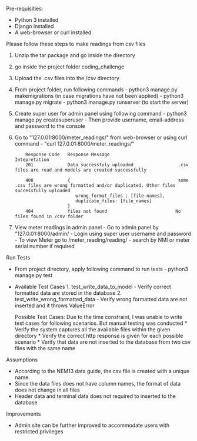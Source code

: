 Pre-requisities:
   * Python 3 installed
   * Django installed
   * A web-browser or curl installed
   
Please follow these steps to make readings from csv files

1. Unzip the tar package and go inside the directory
2. go inside the project folder coding_challenge
3. Upload the .csv files into the /csv directory 
4. From project folder, run following commands
            - python3 manage.py makemigrations  (in case migrations have not been applied)
            - python3 manage.py migrate
            - python3 manage.py runserver (to start the server)
            
5. Create super user for admin panel using following command
            - python3 manage.py createsuperuser
            - Then provide username, email-address and password to the console 
            
6. Go to "127.0.01:8000/meter_readings/" from web-browser or using curl command - "curl 127.0.01:8000/meter_readings/"
           
           Response Code   Response Message                          Intepretation
           201             Data successfuly uploaded                 .csv files are read and models are created successfully
           
           400             {                                         some .csv files are wrong formatted and/or duplicated. Other files                                                                      successfully uploaded
                              wrong_format_files : [file-names],
                              duplicate_files: [file_names]
                           }
           404             files not found                          No files found in /csv folder
           
 7. View meter readings in admin panel
          - Go to admin panel by "127.0.01:8000/admin/
          - Login using super user username and password
          - To view Meter go to /meter_reading/reading/
          - search by NMI or meter serial number if required

Run Tests

* From project directory, apply following command to run tests
          - python3 manage.py test
          
* Available Test Cases
         1.  test_write_data_to_model - Verify correct formatted data are stored in the database
         2.  test_write_wrong_formatted_data - Verify wrong formatted data are not inserted and it throws ValueError
         
     Possible Test Cases:
        Due to the time constraint, I was unable to write test cases for following scenarios. But manual testing was 
        conducted
         * Verify the system captures all the available files within the given directory
         * Verify the correct http response is given for each possible scenario
         * Verify that data are not inserted to the database from two csv files with the same name         
         
         
 Assumptions
 
 - According to the NEM13 data guide, the csv file is created with a unique name.
 - Since the data files does not have column names, the format of data does not change in all files
 - Header data and terminal data does not required to inserted to the database
 
 Improvements
 
 - Admin site can be further improved to accommodate users with restricted privileges
 
 
